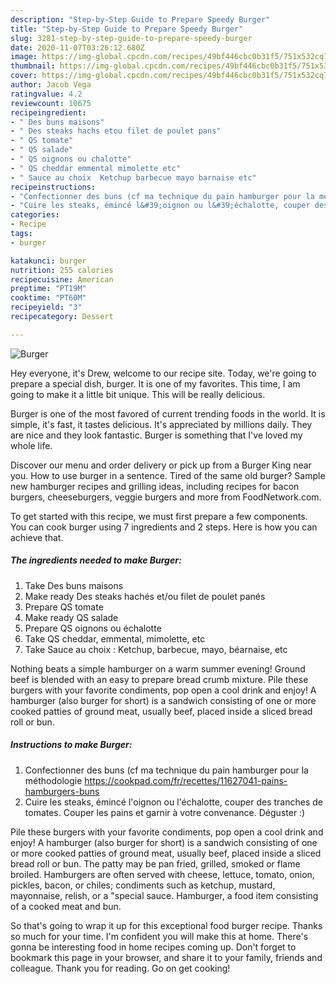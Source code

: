 ```yaml
---
description: "Step-by-Step Guide to Prepare Speedy Burger"
title: "Step-by-Step Guide to Prepare Speedy Burger"
slug: 3281-step-by-step-guide-to-prepare-speedy-burger
date: 2020-11-07T03:26:12.680Z
image: https://img-global.cpcdn.com/recipes/49bf446cbc0b31f5/751x532cq70/burger-photo-principale-de-la-recette.jpg
thumbnail: https://img-global.cpcdn.com/recipes/49bf446cbc0b31f5/751x532cq70/burger-photo-principale-de-la-recette.jpg
cover: https://img-global.cpcdn.com/recipes/49bf446cbc0b31f5/751x532cq70/burger-photo-principale-de-la-recette.jpg
author: Jacob Vega
ratingvalue: 4.2
reviewcount: 10675
recipeingredient:
- " Des buns maisons"
- " Des steaks hachs etou filet de poulet pans"
- " QS tomate"
- " QS salade"
- " QS oignons ou chalotte"
- " QS cheddar emmental mimolette etc"
- " Sauce au choix  Ketchup barbecue mayo barnaise etc"
recipeinstructions:
- "Confectionner des buns (cf ma technique du pain hamburger pour la méthodologie https://cookpad.com/fr/recettes/11627041-pains-hamburgers-buns"
- "Cuire les steaks, émincé l&#39;oignon ou l&#39;échalotte, couper des tranches de tomates. Couper les pains et garnir à votre convenance. Déguster :)"
categories:
- Recipe
tags:
- burger

katakunci: burger 
nutrition: 255 calories
recipecuisine: American
preptime: "PT19M"
cooktime: "PT60M"
recipeyield: "3"
recipecategory: Dessert

---
```



![Burger](https://img-global.cpcdn.com/recipes/49bf446cbc0b31f5/751x532cq70/burger-photo-principale-de-la-recette.jpg)

Hey everyone, it's Drew, welcome to our recipe site. Today, we're going to prepare a special dish, burger. It is one of my favorites. This time, I am going to make it a little bit unique. This will be really delicious.

Burger is one of the most favored of current trending foods in the world. It is simple, it's fast, it tastes delicious. It's appreciated by millions daily. They are nice and they look fantastic. Burger is something that I've loved my whole life.

Discover our menu and order delivery or pick up from a Burger King near you. How to use burger in a sentence. Tired of the same old burger? Sample new hamburger recipes and grilling ideas, including recipes for bacon burgers, cheeseburgers, veggie burgers and more from FoodNetwork.com.


To get started with this recipe, we must first prepare a few components. You can cook burger using 7 ingredients and 2 steps. Here is how you can achieve that.

<!--inarticleads1-->

##### The ingredients needed to make Burger:

1. Take  Des buns maisons
1. Make ready  Des steaks hachés et/ou filet de poulet panés
1. Prepare  QS tomate
1. Make ready  QS salade
1. Prepare  QS oignons ou échalotte
1. Take  QS cheddar, emmental, mimolette, etc
1. Take  Sauce au choix : Ketchup, barbecue, mayo, béarnaise, etc


Nothing beats a simple hamburger on a warm summer evening! Ground beef is blended with an easy to prepare bread crumb mixture. Pile these burgers with your favorite condiments, pop open a cool drink and enjoy! A hamburger (also burger for short) is a sandwich consisting of one or more cooked patties of ground meat, usually beef, placed inside a sliced bread roll or bun. 

<!--inarticleads2-->

##### Instructions to make Burger:

1. Confectionner des buns (cf ma technique du pain hamburger pour la méthodologie https://cookpad.com/fr/recettes/11627041-pains-hamburgers-buns
1. Cuire les steaks, émincé l&#39;oignon ou l&#39;échalotte, couper des tranches de tomates. Couper les pains et garnir à votre convenance. Déguster :)


Pile these burgers with your favorite condiments, pop open a cool drink and enjoy! A hamburger (also burger for short) is a sandwich consisting of one or more cooked patties of ground meat, usually beef, placed inside a sliced bread roll or bun. The patty may be pan fried, grilled, smoked or flame broiled. Hamburgers are often served with cheese, lettuce, tomato, onion, pickles, bacon, or chiles; condiments such as ketchup, mustard, mayonnaise, relish, or a &#34;special sauce. Hamburger, a food item consisting of a cooked meat and bun. 

So that's going to wrap it up for this exceptional food burger recipe. Thanks so much for your time. I'm confident you will make this at home. There's gonna be interesting food in home recipes coming up. Don't forget to bookmark this page in your browser, and share it to your family, friends and colleague. Thank you for reading. Go on get cooking!
